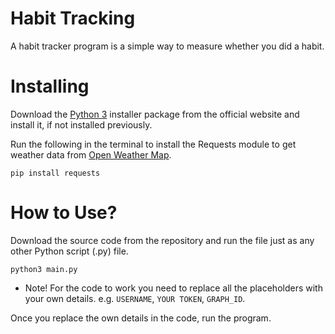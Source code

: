 # Habit Tracking

A habit tracker program is a simple way to measure whether you did a habit. 

# Installing
Download the [Python 3](https://python.org) installer package from the official website and install it, if not installed previously.

Run the following in the terminal to install the Requests module to get weather data from [Open Weather Map](https://openweathermap.org/).
```
pip install requests
```


# How to Use?

Download the source code from the repository and run the file just as any other Python script (.py) file.
```
python3 main.py
```
* Note! For the code to work you need to replace all the placeholders with your own details. e.g. ```USERNAME```, ```YOUR TOKEN```, ```GRAPH_ID```.

Once you replace the own details in the code, run the program.
